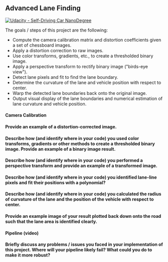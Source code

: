 ## Advanced Lane Finding
[![Udacity - Self-Driving Car NanoDegree](https://s3.amazonaws.com/udacity-sdc/github/shield-carnd.svg)](http://www.udacity.com/drive)
 
The goals / steps of this project are the following:

* Compute the camera calibration matrix and distortion coefficients given a set of chessboard images.
* Apply a distortion correction to raw images.
* Use color transforms, gradients, etc., to create a thresholded binary image.
* Apply a perspective transform to rectify binary image ("birds-eye view").
* Detect lane pixels and fit to find the lane boundary.
* Determine the curvature of the lane and vehicle position with respect to center.
* Warp the detected lane boundaries back onto the original image.
* Output visual display of the lane boundaries and numerical estimation of lane curvature and vehicle position.

#### Camera Calibration

#### Provide an example of a distortion-corrected image.

#### Describe how (and identify where in your code) you used color transforms, gradients or other methods to create a thresholded binary image.  Provide an example of a binary image result.

#### Describe how (and identify where in your code) you performed a perspective transform and provide an example of a transformed image.

#### Describe how (and identify where in your code) you identified lane-line pixels and fit their positions with a polynomial?

#### Describe how (and identify where in your code) you calculated the radius of curvature of the lane and the position of the vehicle with respect to center.

#### Provide an example image of your result plotted back down onto the road such that the lane area is identified clearly.

#### Pipeline (video)

#### Briefly discuss any problems / issues you faced in your implementation of this project.  Where will your pipeline likely fail?  What could you do to make it more robust?
